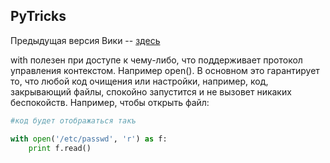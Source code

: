 ## PyTricks 

Предыдущая версия Вики -- [здесь](https://github.com/Nejel/coursera-python-specialization-repository/wiki)


with полезен при доступе к чему-либо, что поддерживает протокол управления контекстом. Например open(). В основном это гарантирует то, что любой код очищения или настройки, например, код, закрывающий файлы, спокойно запустится и не вызовет никаких беспокойств. Например, чтобы открыть файл:


```python
#код будет отображаться такъ

with open('/etc/passwd', 'r') as f:
    print f.read()

```